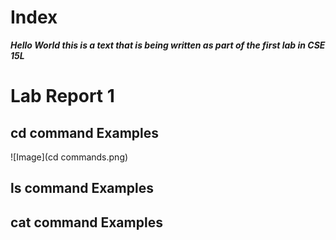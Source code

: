 # Index
_**Hello World this is a text that is being written as part of the first lab in CSE 15L**_

# **Lab Report 1**

## cd command Examples 
![Image](cd commands.png)
## ls command Examples

## cat command Examples
